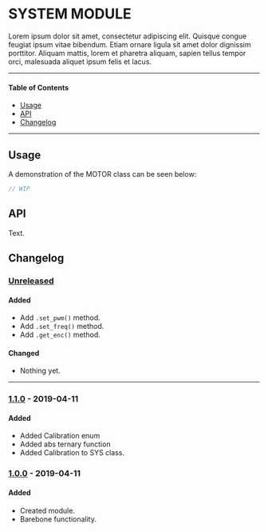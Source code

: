 # SYSTEM MODULE
Lorem ipsum dolor sit amet, consectetur adipiscing elit. Quisque congue feugiat ipsum vitae bibendum. Etiam ornare ligula sit amet dolor dignissim porttitor. Aliquam mattis, lorem et pharetra aliquam, sapien tellus tempor orci, malesuada aliquet ipsum felis et lacus.

<!-- ----------------------------------------------------------------------------------------- -->

---

#### Table of Contents

- [Usage](#usage)
- [API](#api)
- [Changelog](#changelog)

---

<!-- ----------------------------------------------------------------------------------------- -->

## Usage
A demonstration of the MOTOR class can be seen below:

```cpp
// WIP
```

<!-- ----------------------------------------------------------------------------------------- -->

## API
Text.

<!-- ----------------------------------------------------------------------------------------- -->

## Changelog

### [Unreleased]

#### Added
- Add `.set_pwm()` method.
- Add `.set_freq()` method.
- Add `.get_enc()` method.

#### Changed
- Nothing yet.

<!-- #### Known Issues -->


<!-- #### Todo
- Item. -->

---

<!-- ----------------------------------------------------------------------------------------- -->

### [1.1.0] - 2019-04-11

#### Added
- Added Calibration enum
- Added abs ternary function
- Added Calibration to SYS class.

<!-- ----------------------------------------------------------------------------------------- -->

### [1.0.0] - 2019-04-11

#### Added
- Created module.
- Barebone functionality.

<!-- ----------------------------------------------------------------------------------------- -->

[Unreleased]: #changelog
[1.2.0]: #changelog
[1.1.0]: #changelog
[1.0.0]: #changelog
